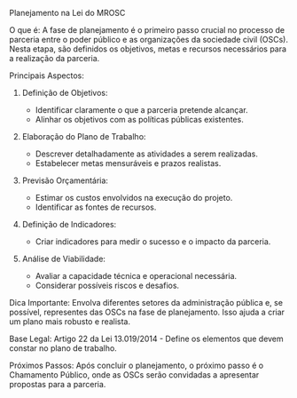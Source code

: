 Planejamento na Lei do MROSC

O que é:
A fase de planejamento é o primeiro passo crucial no processo de parceria entre o poder público e as 
organizações da sociedade civil (OSCs). Nesta etapa, são definidos os objetivos, metas e recursos 
necessários para a realização da parceria.

Principais Aspectos:

1. Definição de Objetivos:
   - Identificar claramente o que a parceria pretende alcançar.
   - Alinhar os objetivos com as políticas públicas existentes.

2. Elaboração do Plano de Trabalho:
   - Descrever detalhadamente as atividades a serem realizadas.
   - Estabelecer metas mensuráveis e prazos realistas.

3. Previsão Orçamentária:
   - Estimar os custos envolvidos na execução do projeto.
   - Identificar as fontes de recursos.

4. Definição de Indicadores:
   - Criar indicadores para medir o sucesso e o impacto da parceria.

5. Análise de Viabilidade:
   - Avaliar a capacidade técnica e operacional necessária.
   - Considerar possíveis riscos e desafios.

Dica Importante:
Envolva diferentes setores da administração pública e, se possível, representes das OSCs na fase de 
planejamento. Isso ajuda a criar um plano mais robusto e realista.

Base Legal:
Artigo 22 da Lei 13.019/2014 - Define os elementos que devem constar no plano de trabalho.

Próximos Passos:
Após concluir o planejamento, o próximo passo é o Chamamento Público, onde as OSCs serão convidadas 
a apresentar propostas para a parceria.
